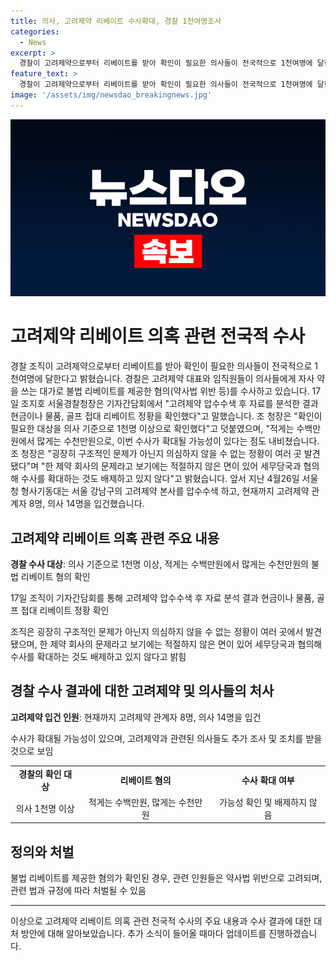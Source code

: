 ```yaml
---
title: 의사, 고려제약 리베이트 수사확대, 경찰 1천여명조사
categories:
  - News
excerpt: >
  경찰이 고려제약으로부터 리베이트를 받아 확인이 필요한 의사들이 전국적으로 1천여명에 달한다고 밝혔다. 경찰은 고려제약 대표와 임직원들을 의사들에게 불법 리베이트를 제공한 혐의로 수사 중이다. 조 서울경찰청장은 "현금이나 물품, 골프 접대 리베이트 정황을 확인했으며, 의사 기준으로 1천명 이상 확인"이라고 말했다. 조 청장은 "수백만원에서 수천만원까지의 리베이트가 확인되었으며, 구조적인 문제가 의심스러워 세무당국과 협의해 수사를 확대하는 것도 배제하지 않는다"고 덧붙였다.
feature_text: >
  경찰이 고려제약으로부터 리베이트를 받아 확인이 필요한 의사들이 전국적으로 1천여명에 달한다고 밝혔다. 경찰은 고려제약 대표와 임직원들을 의사들에게 불법 리베이트를 제공한 혐의로 수사 중이다. 조 서울경찰청장은 "현금이나 물품, 골프 접대 리베이트 정황을 확인했으며, 의사 기준으로 1천명 이상 확인"이라고 말했다. 조 청장은 "수백만원에서 수천만원까지의 리베이트가 확인되었으며, 구조적인 문제가 의심스러워 세무당국과 협의해 수사를 확대하는 것도 배제하지 않는다"고 덧붙였다.
image: '/assets/img/newsdao_breakingnews.jpg'
---
```


<p><img src="/assets/img/newsdao_breakingnews.jpg" alt="implanttips 속보" /></p>

<h1>고려제약 리베이트 의혹 관련 전국적 수사</h1>

<p data-ke-size="size16">경찰 조직이 고려제약으로부터 리베이트를 받아 확인이 필요한 의사들이 전국적으로 1천여명에 달한다고 밝혔습니다. 경찰은 고려제약 대표와 임직원들이 의사들에게 자사 약을 쓰는 대가로 불법 리베이트를 제공한 혐의(약사법 위반 등)를 수사하고 있습니다. 17일 조지호 서울경찰청장은 기자간담회에서 "고려제약 압수수색 후 자료를 분석한 결과 현금이나 물품, 골프 접대 리베이트 정황을 확인했다"고 말했습니다. 조 청장은 "확인이 필요한 대상을 의사 기준으로 1천명 이상으로 확인했다"고 덧붙였으며, "적게는 수백만원에서 많게는 수천만원으로, 이번 수사가 확대될 가능성이 있다는 점도 내비쳤습니다. 조 청장은 "굉장히 구조적인 문제가 아닌지 의심하지 않을 수 없는 정황이 여러 곳 발견됐다"며 "한 제약 회사의 문제라고 보기에는 적절하지 않은 면이 있어 세무당국과 협의해 수사를 확대하는 것도 배제하고 있지 않다"고 밝혔습니다. 앞서 지난 4월26일 서울청 형사기동대는 서울 강남구의 고려제약 본사를 압수수색 하고, 현재까지 고려제약 관계자 8명, 의사 14명을 입건했습니다.</p>

<h2 data-ke-size="size26">고려제약 리베이트 의혹 관련 주요 내용</h2>

<p data-ke-size="size16"><b>경찰 수사 대상</b>: 의사 기준으로 1천명 이상, 적게는 수백만원에서 많게는 수천만원의 불법 리베이트 혐의 확인</p>

<p data-ke-size="size16">17일 조직이 기자간담회를 통해 고려제약 압수수색 후 자료 분석 결과 현금이나 물품, 골프 접대 리베이트 정황 확인</p>

<p data-ke-size="size16">조직은 굉장히 구조적인 문제가 아닌지 의심하지 않을 수 없는 정황이 여러 곳에서 발견됐으며, 한 제약 회사의 문제라고 보기에는 적절하지 않은 면이 있어 세무당국과 협의해 수사를 확대하는 것도 배제하고 있지 않다고 밝힘</p>

<h2 data-ke-size="size26">경찰 수사 결과에 대한 고려제약 및 의사들의 처사</h2>

<p data-ke-size="size16"><b>고려제약 입건 인원</b>: 현재까지 고려제약 관계자 8명, 의사 14명을 입건</p>

<p data-ke-size="size16">수사가 확대될 가능성이 있으며, 고려제약과 관련된 의사들도 추가 조사 및 조치를 받을 것으로 보임</p>

<table>
<tbody>
<tr>
<td style="text-align: center; height: 17px;"><b>경찰의 확인 대상</b></td>
<td style="text-align: center; height: 17px;"><b>리베이트 혐의</b></td>
<td style="text-align: center; height: 17px;"><b>수사 확대 여부</b></td>
</tr>
<tr>
<td style="text-align: center; height: 17px;">의사 1천명 이상</td>
<td style="text-align: center; height: 17px;">적게는 수백만원, 많게는 수천만원</td>
<td style="text-align: center; height: 17px;">가능성 확인 및 배제하지 않음</td>
</tr>
</tbody>
</table>

<h2 data-ke-size="size26">정의와 처벌</h2>

<p data-ke-size="size16">불법 리베이트를 제공한 혐의가 확인된 경우, 관련 인원들은 약사법 위반으로 고려되며, 관련 법과 규정에 따라 처벌될 수 있음</p>

<hr>

<p data-ke-size="size16">이상으로 고려제약 리베이트 의혹 관련 전국적 수사의 주요 내용과 수사 결과에 대한 대처 방안에 대해 알아보았습니다. 추가 소식이 들어올 때마다 업데이트를 진행하겠습니다.</p>

